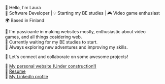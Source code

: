 👋 Hello, I'm Laura <br>
🚀 Software Developer | 💡 Starting my BE studies | 🎮 Video game enthusiast <br>
🌍 Based in Finland

🌱 I'm passioante in making websites mostly, enthusiastic about video games, and all things cosidering web. <br>
💼 Currently waiting for my BE studies to start. <br>
🚧 Always exploring new adventures and improving my skills.

💬 Let's connect and collaborate on some awesome projects!

🔗 <a href="https://laurasimila.fi" target="_blank">My personal website (Under construction!)</a> <br>
📄 <a href="https://drive.google.com/file/d/1YgTLONm_eYguEBw7YTgTMxK-Zk48D26l/view?usp=sharing" target="_blank">Resume</a> <br>
👔 <a href="https://www.linkedin.com/in/laura-simila/" target="_blank">My LinkedIn profile</a>
